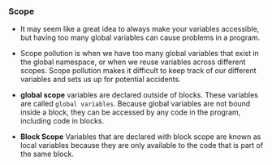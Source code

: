 ### Scope
- It may seem like a great idea to always make your variables accessible, but having too many global variables can cause problems in a program.

- Scope pollution is when we have too many global variables that exist in the global namespace, or when we reuse variables across different scopes. Scope pollution makes it difficult to keep track of our different variables and sets us up for potential accidents. 

- **global scope** variables are declared outside of blocks. These variables are called `global variables`. Because global variables are not bound inside a block, they can be accessed by any code in the program, including code in blocks.

- **Block Scope** Variables that are declared with block scope are known as local variables because they are only available to the code that is part of the same block.